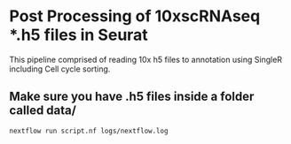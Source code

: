 # Post Processing of 10xscRNAseq *.h5 files in Seurat
This pipeline comprised of reading 10x h5 files to annotation using SingleR including Cell cycle sorting.

## Make sure you have .h5 files inside a folder called data/
```
nextflow run script.nf logs/nextflow.log
```
